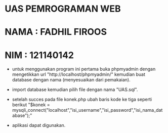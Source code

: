 # UAS PEMROGRAMAN WEB
# NAMA : FADHIL FIROOS
# NIM  : 121140142
- untuk menggunakan program ini pertama  buka phpmyadmin dengan mengetikkan url "http://localhost/phpmyadmin/" kemudian buat database dengan nama (menyesuaikan dari pemakaian).

- import database kemudian pilih file dengan nama "UAS.sql".

- setelah succes pada file konek.php ubah baris kode ke tiga seperti berikut "$konek = mysqli_connect("localhost","isi_username","isi_password","isi_nama_database");"

- aplikasi dapat digunakan.